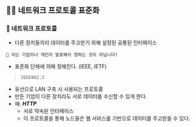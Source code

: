 ## 👩‍🚀 네트워크 프로토콜 표준화

### 🚀 네트워크 프로토콜

- 다른 장치들끼리 데이터를 주고받기 위해 설정된 공통된 인터페이스

```
🌝 이는 기업이나 개인이 발표해서 정하는 것이 아닙니다!
```

- 표준화 단체에 의해 정해진다. (IEEE, IETF)

> `IEEE802.3`

- 유선으로 LAN 구축 시 사용되는 프로토콜
- 만든 기업이 다른 장치라도 서로 데이터를 수신할 수 있게 한다.
- 예: **_HTTP_**
  - 서로 약속된 인터페이스
  - 이 프로토콜을 통해 노드들은 웹 서비스를 기반으로 데이터를 주고받을 수 있다.
